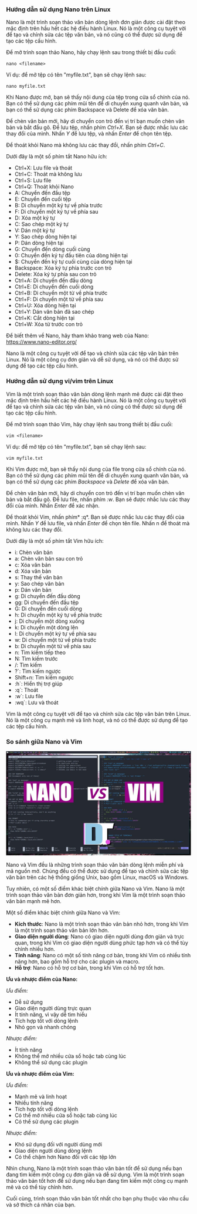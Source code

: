 ### Hướng dẫn sử dụng Nano trên Linux

Nano là một trình soạn thảo văn bản dòng lệnh đơn giản được cài đặt theo mặc định trên hầu hết các hệ điều hành Linux. Nó là một công cụ tuyệt vời để tạo và chỉnh sửa các tệp văn bản, và nó cũng có thể được sử dụng để tạo các tệp cấu hình.

Để mở trình soạn thảo Nano, hãy chạy lệnh sau trong thiết bị đầu cuối:

    nano <filename>

Ví dụ: để mở tệp có tên "myfile.txt", bạn sẽ chạy lệnh sau:

    nano myfile.txt

Khi Nano được mở, bạn sẽ thấy nội dung của tệp trong cửa sổ chính của nó. Bạn có thể sử dụng các phím mũi tên để di chuyển xung quanh văn bản, và bạn có thể sử dụng các phím Backspace và Delete để xóa văn bản.

Để chèn văn bản mới, hãy di chuyển con trỏ đến vị trí bạn muốn chèn văn bản và bắt đầu gõ. Để lưu tệp, nhấn phím *Ctrl+X*. Bạn sẽ được nhắc lưu các thay đổi của mình. Nhấn *Y* để lưu tệp, và nhấn *Enter* để chọn tên tệp.

Để thoát khỏi Nano mà không lưu các thay đổi, nhấn phím *Ctrl+C*.

Dưới đây là một số phím tắt Nano hữu ích:

- Ctrl+X: Lưu file và thoát
- Ctrl+C: Thoát mà không lưu
- Ctrl+S: Lưu file
- Ctrl+Q: Thoát khỏi Nano
- A: Chuyển đến đầu tệp
- E: Chuyển đến cuối tệp
- B: Di chuyển một ký tự về phía trước
- F: Di chuyển một ký tự về phía sau
- D: Xóa một ký tự
- C: Sao chép một ký tự
- V: Dán một ký tự
- Y: Sao chép dòng hiện tại
- P: Dán dòng hiện tại
- G: Chuyển đến dòng cuối cùng
- 0: Chuyển đến ký tự đầu tiên của dòng hiện tại
- $: Chuyển đến ký tự cuối cùng của dòng hiện tại
- Backspace: Xóa ký tự phía trước con trỏ
- Delete: Xóa ký tự phía sau con trỏ
- Ctrl+A: Di chuyển đến đầu dòng
- Ctrl+E: Di chuyển đến cuối dòng
- Ctrl+B: Di chuyển một từ về phía trước
- Ctrl+F: Di chuyển một từ về phía sau
- Ctrl+U: Xóa dòng hiện tại
- Ctrl+Y: Dán văn bản đã sao chép
- Ctrl+K: Cắt dòng hiện tại
- Ctrl+W: Xóa từ trước con trỏ

Để biết thêm về Nano, hãy tham khảo trang web của Nano: <https://www.nano-editor.org/>

Nano là một công cụ tuyệt vời để tạo và chỉnh sửa các tệp văn bản trên Linux. Nó là một công cụ đơn giản và dễ sử dụng, và nó có thể được sử dụng để tạo các tệp cấu hình.

### Hướng dẫn sử dụng vi/vim trên Linux

Vim là một trình soạn thảo văn bản dòng lệnh mạnh mẽ được cài đặt theo mặc định trên hầu hết các hệ điều hành Linux. Nó là một công cụ tuyệt vời để tạo và chỉnh sửa các tệp văn bản, và nó cũng có thể được sử dụng để tạo các tệp cấu hình.

Để mở trình soạn thảo Vim, hãy chạy lệnh sau trong thiết bị đầu cuối:

    vim <filename>

Ví dụ: để mở tệp có tên "myfile.txt", bạn sẽ chạy lệnh sau:

    vim myfile.txt

Khi Vim được mở, bạn sẽ thấy nội dung của file trong cửa sổ chính của nó. Bạn có thể sử dụng các phím mũi tên để di chuyển xung quanh văn bản, và bạn có thể sử dụng các phím *Backspace* và *Delete* để xóa văn bản.

Để chèn văn bản mới, hãy di chuyển con trỏ đến vị trí bạn muốn chèn văn bản và bắt đầu gõ. Để lưu file, nhấn phím *:w*. Bạn sẽ được nhắc lưu các thay đổi của mình. Nhấn *Enter* để xác nhận.

Để thoát khỏi Vim, nhấn phím* :q*. Bạn sẽ được nhắc lưu các thay đổi của mình. Nhấn *Y* để lưu file, và nhấn *Enter* để chọn tên file. Nhấn n để thoát mà không lưu các thay đổi.

Dưới đây là một số phím tắt Vim hữu ích:

- i: Chèn văn bản
- a: Chèn văn bản sau con trỏ
- c: Xóa văn bản
- d: Xóa văn bản
- s: Thay thế văn bản
- y: Sao chép văn bản
- p: Dán văn bản
- g: Di chuyển đến đầu dòng
- gg: Di chuyển đến đầu tệp
- G: Di chuyển đến cuối dòng
- h: Di chuyển một ký tự về phía trước
- j: Di chuyển một dòng xuống
- k: Di chuyển một dòng lên
- l: Di chuyển một ký tự về phía sau
- w: Di chuyển một từ về phía trước
- b: Di chuyển một từ về phía sau
- n: Tìm kiếm tiếp theo
- N: Tìm kiếm trước
- /: Tìm kiếm
- ?`: Tìm kiếm ngược
- Shift+n: Tìm kiếm ngược
- :h`: Hiển thị trợ giúp
- :q`: Thoát
- :w`: Lưu file
- :wq`: Lưu và thoát

Vim là một công cụ tuyệt vời để tạo và chỉnh sửa các tệp văn bản trên Linux. Nó là một công cụ mạnh mẽ và linh hoạt, và nó có thể được sử dụng để tạo các tệp cấu hình.

### So sánh giữa Nano và Vim

![img](../../Image/Vim-Nano.jpg)

Nano và Vim đều là những trình soạn thảo văn bản dòng lệnh miễn phí và mã nguồn mở. Chúng đều có thể được sử dụng để tạo và chỉnh sửa các tệp văn bản trên các hệ thống giống Unix, bao gồm Linux, macOS và Windows.

Tuy nhiên, có một số điểm khác biệt chính giữa Nano và Vim. Nano là một trình soạn thảo văn bản đơn giản hơn, trong khi Vim là một trình soạn thảo văn bản mạnh mẽ hơn.

Một số điểm khác biệt chính giữa Nano và Vim:

- **Kích thước**: Nano là một trình soạn thảo văn bản nhỏ hơn, trong khi Vim là một trình soạn thảo văn bản lớn hơn.
- **Giao diện người dùng**: Nano có giao diện người dùng đơn giản và trực quan, trong khi Vim có giao diện người dùng phức tạp hơn và có thể tùy chỉnh nhiều hơn.
- **Tính năng**: Nano có một số tính năng cơ bản, trong khi Vim có nhiều tính năng hơn, bao gồm hỗ trợ cho các plugin và macro.
- **Hỗ trợ**: Nano có hỗ trợ cơ bản, trong khi Vim có hỗ trợ tốt hơn.

**Ưu và nhược điểm của Nano:**

*Ưu điểm:*

- Dễ sử dụng
- Giao diện người dùng trực quan
- Ít tính năng, vì vậy dễ tìm hiểu
- Tích hợp tốt với dòng lệnh
- Nhỏ gọn và nhanh chóng

*Nhược điểm:*

- Ít tính năng
- Không thể mở nhiều cửa sổ hoặc tab cùng lúc
- Không thể sử dụng các plugin

**Ưu và nhược điểm của Vim:**

*Ưu điểm:*

- Mạnh mẽ và linh hoạt
- Nhiều tính năng
- Tích hợp tốt với dòng lệnh
- Có thể mở nhiều cửa sổ hoặc tab cùng lúc
- Có thể sử dụng các plugin

*Nhược điểm:*

- Khó sử dụng đối với người dùng mới
- Giao diện người dùng dòng lệnh
- Có thể chậm hơn Nano đối với các tệp lớn

Nhìn chung, Nano là một trình soạn thảo văn bản tốt để sử dụng nếu bạn đang tìm kiếm một công cụ đơn giản và dễ sử dụng. Vim là một trình soạn thảo văn bản tốt hơn để sử dụng nếu bạn đang tìm kiếm một công cụ mạnh mẽ và có thể tùy chỉnh hơn.

Cuối cùng, trình soạn thảo văn bản tốt nhất cho bạn phụ thuộc vào nhu cầu và sở thích cá nhân của bạn.